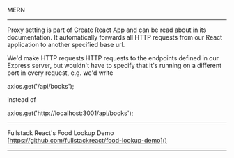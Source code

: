 MERN

---


Proxy setting is part of Create React App and can be read about in its documentation. It automatically forwards all HTTP requests from our React application to another specified base url.

We'd make HTTP requests HTTP requests to the endpoints defined in our Express server, but wouldn't have to specify that it's running on a different port in every request, e.g. we'd write

axios.get('/api/books'); 

instead of 

axios.get('http://localhost:3001/api/books');

---

Fullstack React's Food Lookup Demo 
[https://github.com/fullstackreact/food-lookup-demo]()

---




